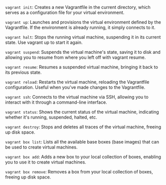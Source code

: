 `vagrant init`: Creates a new Vagrantfile in the current directory, which serves as a configuration file for your virtual environment.

`vagrant up`: Launches and provisions the virtual environment defined by the Vagrantfile. If the environment is already running, it simply connects to it.

`vagrant halt`: Stops the running virtual machine, suspending it in its current state. Use vagrant up to start it again.

`vagrant suspend`: Suspends the virtual machine's state, saving it to disk and allowing you to resume from where you left off with vagrant resume.

`vagrant resume`: Resumes a suspended virtual machine, bringing it back to its previous state.

`vagrant reload`: Restarts the virtual machine, reloading the Vagrantfile configuration. Useful when you've made changes to the Vagrantfile.

`vagrant ssh`: Connects to the virtual machine via SSH, allowing you to interact with it through a command-line interface.

`vagrant status`: Shows the current status of the virtual machine, indicating whether it's running, suspended, halted, etc.

`vagrant destroy`: Stops and deletes all traces of the virtual machine, freeing up disk space.

`vagrant box list`: Lists all the available base boxes (base images) that can be used to create virtual machines.

`vagrant box add`: Adds a new box to your local collection of boxes, enabling you to use it to create virtual machines.

`vagrant box remove`: Removes a box from your local collection of boxes, freeing up disk space.
